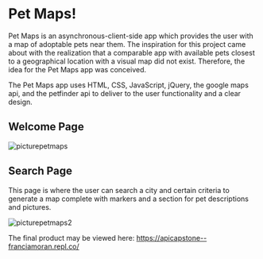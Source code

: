 # Pet Maps!

Pet Maps is an asynchronous-client-side app which provides the user with a map of adoptable pets near them. The inspiration for this project came about with the realization that a comparable app with available pets closest to a geographical location with a visual map did not exist. Therefore, the idea for the Pet Maps app was conceived. 

The Pet Maps app uses HTML, CSS, JavaScript, jQuery, the google maps api, and the petfinder api to deliver to the user functionality and a clear design.

## Welcome Page

![picturepetmaps](https://user-images.githubusercontent.com/37277661/40200862-fc2080a0-59e2-11e8-99ed-b954119a6c84.jpg)

## Search Page
This page is where the user can search a city and certain criteria to generate a map complete with markers and a section for pet descriptions and pictures.

![picturepetmaps2](https://user-images.githubusercontent.com/37277661/40200996-66039386-59e3-11e8-94e0-b28d94400eac.jpg)

The final product may be viewed here:
https://apicapstone--franciamoran.repl.co/

